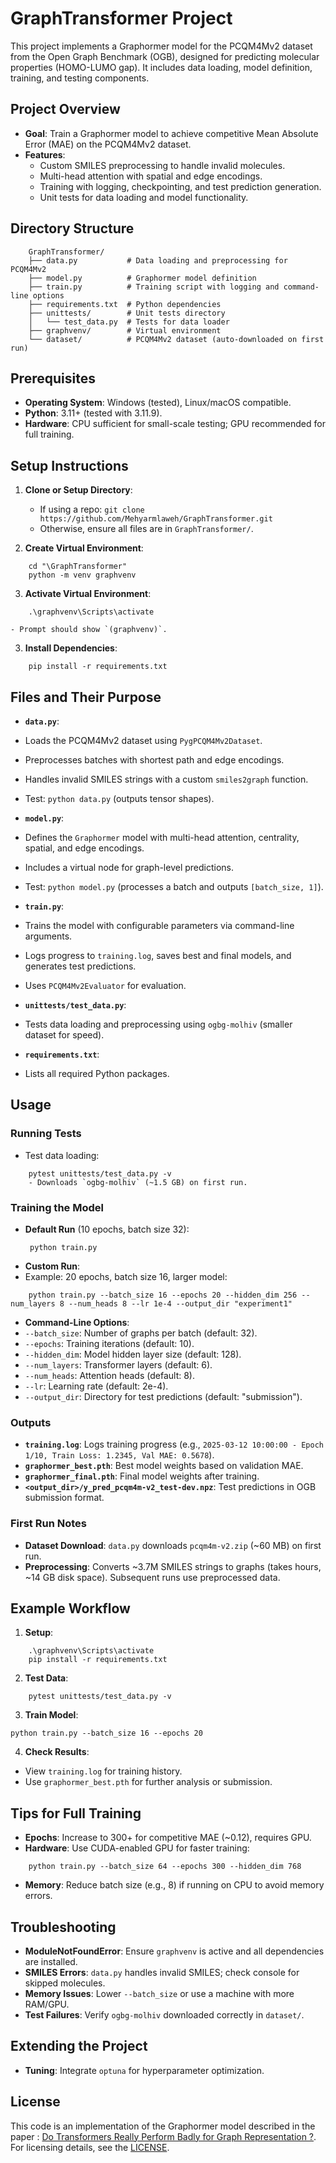 # GraphTransformer Project
This project implements a Graphormer model for the PCQM4Mv2 dataset from the Open Graph Benchmark (OGB), designed for predicting molecular properties (HOMO-LUMO gap). It includes data loading, model definition, training, and testing components.

## Project Overview

- **Goal**: Train a Graphormer model to achieve competitive Mean Absolute Error (MAE) on the PCQM4Mv2 dataset.
- **Features**:
  - Custom SMILES preprocessing to handle invalid molecules.
  - Multi-head attention with spatial and edge encodings.
  - Training with logging, checkpointing, and test prediction generation.
  - Unit tests for data loading and model functionality.

## Directory Structure
```
    GraphTransformer/
    ├── data.py           # Data loading and preprocessing for PCQM4Mv2
    ├── model.py          # Graphormer model definition
    ├── train.py          # Training script with logging and command-line options
    ├── requirements.txt  # Python dependencies
    ├── unittests/        # Unit tests directory
    │   └── test_data.py  # Tests for data loader
    ├── graphvenv/        # Virtual environment
    └── dataset/          # PCQM4Mv2 dataset (auto-downloaded on first run)
```

## Prerequisites

- **Operating System**: Windows (tested), Linux/macOS compatible.
- **Python**: 3.11+ (tested with 3.11.9).
- **Hardware**: CPU sufficient for small-scale testing; GPU recommended for full training.

## Setup Instructions

1. **Clone or Setup Directory**:
   - If using a repo: `git clone https://github.com/Mehyarmlaweh/GraphTransformer.git`
   - Otherwise, ensure all files are in `GraphTransformer/`.

2. **Create Virtual Environment**:
```   
    cd "\GraphTransformer"
    python -m venv graphvenv
```

3. **Activate Virtual Environment**:
```   
    .\graphvenv\Scripts\activate
```
    - Prompt should show `(graphvenv)`.

3. **Install Dependencies**:
```
    pip install -r requirements.txt
```


## Files and Their Purpose

- **`data.py`**:
- Loads the PCQM4Mv2 dataset using `PygPCQM4Mv2Dataset`.
- Preprocesses batches with shortest path and edge encodings.
- Handles invalid SMILES strings with a custom `smiles2graph` function.
- Test: `python data.py` (outputs tensor shapes).

- **`model.py`**:
- Defines the `Graphormer` model with multi-head attention, centrality, spatial, and edge encodings.
- Includes a virtual node for graph-level predictions.
- Test: `python model.py` (processes a batch and outputs `[batch_size, 1]`).

- **`train.py`**:
- Trains the model with configurable parameters via command-line arguments.
- Logs progress to `training.log`, saves best and final models, and generates test predictions.
- Uses `PCQM4Mv2Evaluator` for evaluation.

- **`unittests/test_data.py`**:
- Tests data loading and preprocessing using `ogbg-molhiv` (smaller dataset for speed).

- **`requirements.txt`**:
- Lists all required Python packages.

## Usage

### Running Tests
- Test data loading:
```
    pytest unittests/test_data.py -v
    - Downloads `ogbg-molhiv` (~1.5 GB) on first run.
```
### Training the Model
- **Default Run** (10 epochs, batch size 32):
   ```
    python train.py
    ```
- **Custom Run**:
- Example: 20 epochs, batch size 16, larger model:
```
    python train.py --batch_size 16 --epochs 20 --hidden_dim 256 --num_layers 8 --num_heads 8 --lr 1e-4 --output_dir "experiment1"
```

    
- **Command-Line Options**:
- `--batch_size`: Number of graphs per batch (default: 32).
- `--epochs`: Training iterations (default: 10).
- `--hidden_dim`: Model hidden layer size (default: 128).
- `--num_layers`: Transformer layers (default: 6).
- `--num_heads`: Attention heads (default: 8).
- `--lr`: Learning rate (default: 2e-4).
- `--output_dir`: Directory for test predictions (default: "submission").

### Outputs
- **`training.log`**: Logs training progress (e.g., `2025-03-12 10:00:00 - Epoch 1/10, Train Loss: 1.2345, Val MAE: 0.5678`).
- **`graphormer_best.pth`**: Best model weights based on validation MAE.
- **`graphormer_final.pth`**: Final model weights after training.
- **`<output_dir>/y_pred_pcqm4m-v2_test-dev.npz`**: Test predictions in OGB submission format.

### First Run Notes
- **Dataset Download**: `data.py` downloads `pcqm4m-v2.zip` (~60 MB) on first run.
- **Preprocessing**: Converts ~3.7M SMILES strings to graphs (takes hours, ~14 GB disk space). Subsequent runs use preprocessed data.

## Example Workflow

1. **Setup**:
```
    .\graphvenv\Scripts\activate
    pip install -r requirements.txt
```
2. **Test Data**:
```
    pytest unittests/test_data.py -v
```

3. **Train Model**:

```
python train.py --batch_size 16 --epochs 20
```


4. **Check Results**:
- View `training.log` for training history.
- Use `graphormer_best.pth` for further analysis or submission.

## Tips for Full Training

- **Epochs**: Increase to 300+ for competitive MAE (~0.12), requires GPU.
- **Hardware**: Use CUDA-enabled GPU for faster training:
```
    python train.py --batch_size 64 --epochs 300 --hidden_dim 768
```

- **Memory**: Reduce batch size (e.g., 8) if running on CPU to avoid memory errors.

## Troubleshooting

- **ModuleNotFoundError**: Ensure `graphvenv` is active and all dependencies are installed.
- **SMILES Errors**: `data.py` handles invalid SMILES; check console for skipped molecules.
- **Memory Issues**: Lower `--batch_size` or use a machine with more RAM/GPU.
- **Test Failures**: Verify `ogbg-molhiv` downloaded correctly in `dataset/`.

## Extending the Project
- **Tuning**: Integrate `optuna` for hyperparameter optimization.

## License
This code is an implementation of the Graphormer model described in the paper : [Do Transformers Really Perform Badly for Graph Representation ?](https://arxiv.org/abs/2106.05234). For licensing details, see the [LICENSE](LICENSE).
